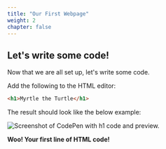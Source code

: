 ```yaml
---
title: "Our First Webpage"
weight: 2
chapter: false
---
```


## Let's write some code!

Now that we are all set up, let's write some code.

Add the following to the HTML editor:

```html {title="html"}
<h1>Myrtle the Turtle</h1>
```

The result should look like the below example:

![Screenshot of CodePen with h1 code and preview.](../../images/first_page.png)

**Woo! Your first line of HTML code!**
